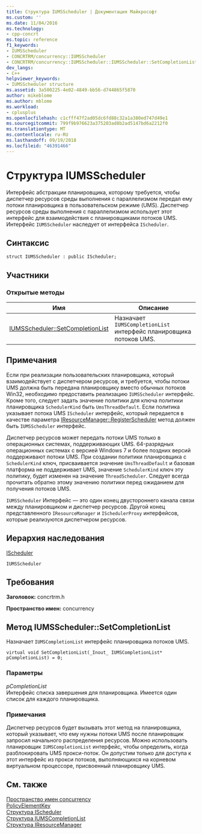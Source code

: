 ```yaml
---
title: Структура IUMSScheduler | Документация Майкрософт
ms.custom: ''
ms.date: 11/04/2016
ms.technology:
- cpp-concrt
ms.topic: reference
f1_keywords:
- IUMSScheduler
- CONCRTRM/concurrency::IUMSScheduler
- CONCRTRM/concurrency::IUMSScheduler::IUMSScheduler::SetCompletionList
dev_langs:
- C++
helpviewer_keywords:
- IUMSScheduler structure
ms.assetid: 3a500225-4e02-4849-bb56-d744865f5870
author: mikeblome
ms.author: mblome
ms.workload:
- cplusplus
ms.openlocfilehash: c1cfff47f2ad05dc6fd88c32a1a380ed747d49e1
ms.sourcegitcommit: 799f9b976623a375203ad8b2ad5147bd6a2212f0
ms.translationtype: MT
ms.contentlocale: ru-RU
ms.lasthandoff: 09/19/2018
ms.locfileid: "46391466"
---
```

# <a name="iumsscheduler-structure"></a>Структура IUMSScheduler

Интерфейс абстракции планировщика, которому требуется, чтобы диспетчер ресурсов среды выполнения с параллелизмом передал ему потоки планировщика в пользовательском режиме (UMS). Диспетчер ресурсов среды выполнения с параллелизмом использует этот интерфейс для взаимодействия с планировщиками потоков UMS. Интерфейс `IUMSScheduler` наследует от интерфейса `IScheduler`.

## <a name="syntax"></a>Синтаксис

```
struct IUMSScheduler : public IScheduler;
```

## <a name="members"></a>Участники

### <a name="public-methods"></a>Открытые методы

|Имя|Описание|
|----------|-----------------|
|[IUMSScheduler::SetCompletionList](#setcompletionlist)|Назначает `IUMSCompletionList` интерфейс планировщика потоков UMS.|

## <a name="remarks"></a>Примечания

Если при реализации пользовательских планировщика, который взаимодействует с диспетчером ресурсов, и требуется, чтобы потоки UMS должна быть передана планировщику вместо обычных потоков Win32, необходимо предоставить реализацию `IUMSScheduler` интерфейс. Кроме того, следует задать значение политики для ключа политики планировщика `SchedulerKind` быть `UmsThreadDefault`. Если политика указывает потока UMS `IScheduler` интерфейс, который передается в качестве параметра [IResourceManager::RegisterScheduler](iresourcemanager-structure.md#registerscheduler) метод должен быть `IUMSScheduler` интерфейс.

Диспетчер ресурсов может передать потоки UMS только в операционных системах, поддерживающих UMS. 64-разрядных операционных системах с версией Windows 7 и более поздних версий поддерживают потоки UMS. При создании политики планировщика с `SchedulerKind` ключ, присваивается значение `UmsThreadDefault` и базовая платформа не поддерживает UMS, значение `SchedulerKind` ключ эту политику, будет изменен на значение `ThreadScheduler`. Следует всегда прочитать обратно этому значению политики перед ожиданием для получения потоков UMS.

`IUMSScheduler` Интерфейс — это один конец двустороннего канала связи между планировщиком и диспетчер ресурсов. Другой конец представленного `IResourceManager` и `ISchedulerProxy` интерфейсов, которые реализуются диспетчером ресурсов.

## <a name="inheritance-hierarchy"></a>Иерархия наследования

[IScheduler](ischeduler-structure.md)

`IUMSScheduler`

## <a name="requirements"></a>Требования

**Заголовок:** concrtrm.h

**Пространство имен:** concurrency

##  <a name="setcompletionlist"></a>  Метод IUMSScheduler::SetCompletionList

Назначает `IUMSCompletionList` интерфейс планировщика потоков UMS.

```
virtual void SetCompletionList(_Inout_ IUMSCompletionList* pCompletionList) = 0;
```

### <a name="parameters"></a>Параметры

*pCompletionList*<br/>
Интерфейс списка завершения для планировщика. Имеется один список для каждого планировщика.

### <a name="remarks"></a>Примечания

Диспетчер ресурсов будет вызывать этот метод на планировщика, который указывает, что ему нужны потоки UMS после планировщик запросил начального распределения ресурсов. Можно использовать планировщик `IUMSCompletionList` интерфейс, чтобы определить, когда разблокировать UMS прокси-поток. Он допустим только для доступа к этот интерфейс из прокси потоков, выполняющихся на корневом виртуальном процессоре, присвоенный планировщику UMS.

## <a name="see-also"></a>См. также

[Пространство имен concurrency](concurrency-namespace.md)<br/>
[PolicyElementKey](concurrency-namespace-enums.md)<br/>
[Структура IScheduler](ischeduler-structure.md)<br/>
[Структура IUMSCompletionList](iumscompletionlist-structure.md)<br/>
[Структура IResourceManager](iresourcemanager-structure.md)
